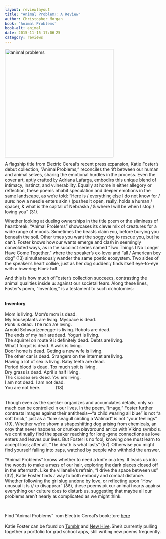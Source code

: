 ```yaml
---
layout: reviewlayout
title: "Animal Problems: A Review"
author: Christopher Morgan
book: "Animal Problems"
book-alt: animal
date: 2015-11-15 17:06:25
category: reviews
---
```

<img alt="animal problems" class="inline_image" src="http://alienmouth.com/reviews/katies.png" style="width:350px;height:350px" />
<p>A flagship title from Electric Cereal&rsquo;s recent press expansion, Katie Foster&rsquo;s debut collection, &ldquo;Animal Problems,&rdquo; reconciles the rift between our human and animal selves, sharing the emotional hurdles in the process. Even the cover art, aptly crafted by Adriana Lafarga, embodies this unique blend of intimacy, instinct, and vulnerability. Equally at home in either allegory or reflection, these poems inhabit speculation and deeper emotions in the same landscape, as we&rsquo;re told: &ldquo;Here is / everything else I do not know for / sure: how a needle enters skin / (pushes it open, really, holds a human / space), &amp; what is the capital of Nebraska / &amp; where I will be when I stop / loving you&rdquo; (31).</p>

<p>Whether looking at dueling ownerships in the title poem or the sliminess of heartbreak, &ldquo;Animal Problems&rdquo; showcases its clever mix of creatures for a wide range of moods. Sometimes the beasts claim you, before burying you beneath the soil. Other times you want the soggy dog to rescue you, but he can&rsquo;t. Foster knows how our wants emerge and clash in seemingly convoluted ways, as in the succinct series named &ldquo;Two Things I No Longer Have Come Together,&rdquo; where the speaker&rsquo;s ex-lover and &ldquo;all / American boy dog&rdquo; (13) simultaneously wander the same poetic ecosystem. Two sides of the speaker&rsquo;s heart collide, just as her dog suddenly finds itself eye-to-eye with a towering black bull.</p>

<p>And this is how much of Foster&rsquo;s collection succeeds, contrasting the animal qualities inside us against our societal fears. Along these lines, Foster&rsquo;s poem, &ldquo;Inventory,&rdquo; is a testament to such dichotomies:</p>
&nbsp;

<div class="inline_poem"><b>Inventory</b><br />
<br />
Mom is living. Mom&rsquo;s mom is dead.<br />
My houseplants are living. Myspace is dead.<br />
Punk is dead. The rich are living.<br />
Arnold Schwartzenegger is living. Robots are dead.<br />
The ends of my hair are dead. Yogurt is living.<br />
The squirrel on route 9 is definitely dead. Debts are living.<br />
What I forgot is dead. A walk is living.<br />
Door home is dead. Getting a new wife is living.<br />
The other car is dead. Strangers on the internet are living.<br />
Having a lot of sex is living. Baby teeth are dead.<br />
Period blood is dead. Too much spit is living.<br />
Dry grass is dead. April is half living.<br />
The cicadas are dead. You are living.<br />
I am not dead. I am not dead.<br />
You are not here. &nbsp; &nbsp; &nbsp; &nbsp; &nbsp; &nbsp; (18)</div>
&nbsp;

<p>Though even as the speaker organizes and accumulates details, only so much can be controlled in our lives. In the poem, &ldquo;Image,&rdquo; Foster further contrasts images against their antithesis&mdash;&ldquo;a child wearing all blue&rdquo; is not &ldquo;a soft brick,&rdquo; just as a &ldquo;lone seagull circling a Walmart&rdquo; is not &ldquo;your feelings&rdquo; (19). Whether we&rsquo;re shown a shapeshifting dog arising from chemicals, an orgy that never happens, or drunken playground antics with Viking symbols, we continually find the speaker reaching for long-gone connections as love enters and leaves our lives. But Foster is no fool, knowing one must learn to accept loss; after all, &ldquo;The death is what lasts&rdquo; (57). Otherwise you might find yourself falling into traps, watched by people who withhold the answer.</p>

<p>&ldquo;Animal Problems&rdquo; knows whether to need a knife or a key. It leads us into the woods to make a mess of our hair, exploring the dark places closed off in the aftermath. Like the villanelle&rsquo;s refrain, &ldquo;I drive the space between us&rdquo; (32), Katie Foster finds a way to both embody and combat distance. Whether following the girl slug undone by love, or reflecting upon &ldquo;How unusual it is // to disappear&rdquo; (35), these poems pit our animal hearts against everything our culture does to disturb us, suggesting that maybe all our problems aren&rsquo;t nearly as complicated as we might think.</p>
&nbsp;

<p>Find &ldquo;Animal Problems&rdquo; from Electric Cereal&rsquo;s bookstore <a href="http://www.electriccereal.com/bookstore/animal-problems-katie-foster/">here</a><br />
<br />
Katie Foster can be found on <a href="http://00000katiefoster.tumblr.com/">Tumblr</a> and <a href="http://newhive.com/kfster/profile/feed">New Hive</a>. She&rsquo;s currently pulling together a portfolio for grad school apps, still writing new poems frequently.</p>